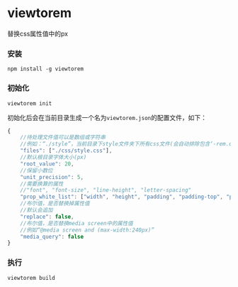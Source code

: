 viewtorem
=========

替换css属性值中的px

### 安装

    npm install -g viewtorem

### 初始化

    viewtorem init

初始化后会在当前目录生成一个名为`viewtorem.json`的配置文件，如下：

```javascript
{
    //待处理文件值可以是数组或字符串
    //例如：“./style”，当前目录下style文件夹下所有css文件(会自动排除包含‘-rem.css’这些已经转换过的样式表)
    "files": ["./css/style.css"],
    //默认根目录字体大小(px)
    "root_value": 20,
    //保留小数位
    "unit_precision": 5,
    //需要换算的属性
    //"font", "font-size", "line-height", "letter-spacing"
    "prop_white_list": ["width", "height", "padding", "padding-top", "padding-right", "padding-bottom", "padding-left", "margin", "margin-top", "margin-right", "margin-bottom", "margin-left"],
    //布尔值，是否替换掉属性值
    //默认会追加
    "replace": false,
    //布尔值，是否替换media screen中的属性值
    //例如“@media screen and (max-width:240px)”
    "media_query": false
}
```

### 执行

    viewtorem build
